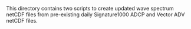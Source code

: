 This directory contains two scripts to create updated wave spectrum netCDF files from pre-existing daily Signature1000 ADCP and Vector ADV netCDF files.
